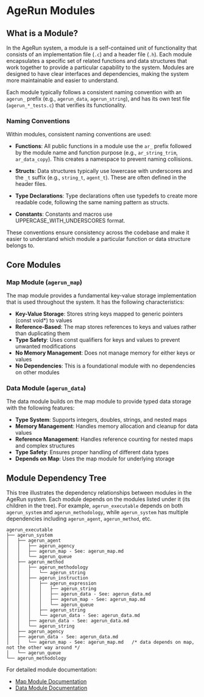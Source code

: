 # AgeRun Modules

## What is a Module?

In the AgeRun system, a module is a self-contained unit of functionality that consists of an implementation file (`.c`) and a header file (`.h`). Each module encapsulates a specific set of related functions and data structures that work together to provide a particular capability to the system. Modules are designed to have clear interfaces and dependencies, making the system more maintainable and easier to understand.

Each module typically follows a consistent naming convention with an `agerun_` prefix (e.g., `agerun_data`, `agerun_string`), and has its own test file (`agerun_*_tests.c`) that verifies its functionality.

### Naming Conventions

Within modules, consistent naming conventions are used:

- **Functions**: All public functions in a module use the `ar_` prefix followed by the module name and function purpose (e.g., `ar_string_trim`, `ar_data_copy`). This creates a namespace to prevent naming collisions.

- **Structs**: Data structures typically use lowercase with underscores and the `_t` suffix (e.g., `string_t`, `agent_t`). These are often defined in the header files.

- **Type Declarations**: Type declarations often use typedefs to create more readable code, following the same naming pattern as structs.

- **Constants**: Constants and macros use UPPERCASE_WITH_UNDERSCORES format.

These conventions ensure consistency across the codebase and make it easier to understand which module a particular function or data structure belongs to.

## Core Modules

### Map Module (`agerun_map`)

The map module provides a fundamental key-value storage implementation that is used throughout the system. It has the following characteristics:

- **Key-Value Storage**: Stores string keys mapped to generic pointers (const void*) to values
- **Reference-Based**: The map stores references to keys and values rather than duplicating them
- **Type Safety**: Uses const qualifiers for keys and values to prevent unwanted modifications
- **No Memory Management**: Does not manage memory for either keys or values
- **No Dependencies**: This is a foundational module with no dependencies on other modules

### Data Module (`agerun_data`)

The data module builds on the map module to provide typed data storage with the following features:

- **Type System**: Supports integers, doubles, strings, and nested maps
- **Memory Management**: Handles memory allocation and cleanup for data values
- **Reference Management**: Handles reference counting for nested maps and complex structures
- **Type Safety**: Ensures proper handling of different data types
- **Depends on Map**: Uses the map module for underlying storage

## Module Dependency Tree

This tree illustrates the dependency relationships between modules in the AgeRun system. Each module depends on the modules listed under it (its children in the tree). For example, `agerun_executable` depends on both `agerun_system` and `agerun_methodology`, while `agerun_system` has multiple dependencies including `agerun_agent`, `agerun_method`, etc.

```
agerun_executable
├── agerun_system
│   ├── agerun_agent
│   │   ├── agerun_agency
│   │   ├── agerun_map - See: agerun_map.md
│   │   └── agerun_queue
│   ├── agerun_method
│   │   ├── agerun_methodology
│   │   │   └── agerun_string
│   │   ├── agerun_instruction
│   │   │   ├── agerun_expression
│   │   │   │   ├── agerun_string
│   │   │   │   ├── agerun_data - See: agerun_data.md
│   │   │   │   ├── agerun_map - See: agerun_map.md
│   │   │   │   └── agerun_queue
│   │   │   ├── agerun_string
│   │   │   └── agerun_data - See: agerun_data.md
│   │   ├── agerun_data - See: agerun_data.md
│   │   └── agerun_string
│   ├── agerun_agency
│   ├── agerun_data - See: agerun_data.md
│   │   └── agerun_map - See: agerun_map.md   /* data depends on map, not the other way around */
│   └── agerun_queue
└── agerun_methodology
```

For detailed module documentation:
- [Map Module Documentation](agerun_map.md)
- [Data Module Documentation](agerun_data.md)